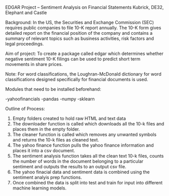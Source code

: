 EDGAR Project – Sentiment Analysis on Financial Statements
Kubrick, DE32, Elephant and Castle

Background: In the US, the Securities and Exchange Commission (SEC) requires public companies to file 10-K report 
            annually. The 10-K form gives detailed report on the financial position of the company and contains a 
            summary of relevant topics such as business activities, risk factors and legal proceedings.

Aim of project:  To create a package called edgar which determines whether negative sentiment 10-K filings can be used to predict short term                    movements in share prices.
 
Note:   For word classifications, the Loughran-McDonald dictionary for word classifications designed 
        specifically for financial documents is used. 


Modules that need to be installed beforehand:
   
   -yahoofinancials
   -pandas
   -numpy
   -sklearn

Outline of Process:
1. Empty folders created to hold raw HTML and text data
2. The downloader function is called which downloads all the 10-k files and places them in the empty folder.
3. The cleaner function is called which removes any unwanted symbols and returns the 10-k files as cleaned text.
4. The yahoo finance function pulls the yahoo finance information and places it into a csv document.
5. The sentiment analysis function takes all the clean text 10-k files, counts the number of words in the 
document belonging to a particular sentiment and outputs the results to an output csv file.
6. The yahoo finacial data and sentiment data is combined using the sentiment analyis prep functions.
7. Once combined the data is split into test and train for input into different machine learning models.
